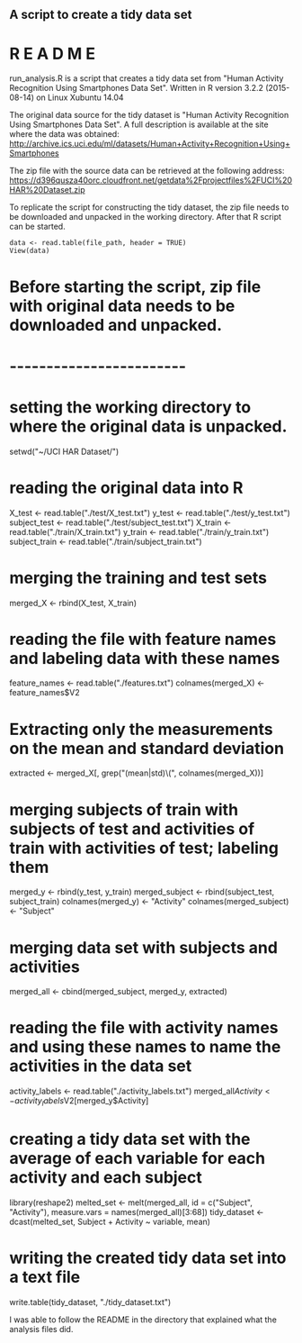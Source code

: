 
## A script to create a tidy data set


#        **R E A D M E**


run_analysis.R is a script that creates a tidy data set from "Human Activity Recognition Using Smartphones Data Set".
Written in R version 3.2.2 (2015-08-14) on Linux Xubuntu 14.04


The original data source for the tidy dataset is "Human Activity Recognition Using Smartphones Data Set".
A full description is available at the site where the data was obtained: 
http://archive.ics.uci.edu/ml/datasets/Human+Activity+Recognition+Using+Smartphones

The zip file with the source data can be retrieved at the following address:
https://d396qusza40orc.cloudfront.net/getdata%2Fprojectfiles%2FUCI%20HAR%20Dataset.zip

To replicate the script for constructing the tidy dataset, the zip file needs to be downloaded
and unpacked in the working directory. After that R script can be started.

```{r, eval = FALSE}
data <- read.table(file_path, header = TRUE) 
View(data)
```


# Before starting the script, zip file with original data needs to be downloaded and unpacked.

# ------------------------

# setting the working directory to where the original data is unpacked.
setwd("~/UCI HAR Dataset/")

# reading the original data into R
X_test <- read.table("./test/X_test.txt")
y_test <- read.table("./test/y_test.txt")
subject_test <- read.table("./test/subject_test.txt")
X_train <- read.table("./train/X_train.txt")
y_train <- read.table("./train/y_train.txt")
subject_train <- read.table("./train/subject_train.txt")

# merging the training and test sets 
merged_X <- rbind(X_test, X_train)

# reading the file with feature names and labeling data with these names 
feature_names <- read.table("./features.txt")
colnames(merged_X) <- feature_names$V2

# Extracting only the measurements on the mean and standard deviation
extracted <- merged_X[, grep("(mean|std)\\(", colnames(merged_X))]

# merging subjects of train with subjects of test and activities of train with activities of test; labeling them
merged_y <- rbind(y_test, y_train)
merged_subject <- rbind(subject_test, subject_train)
colnames(merged_y) <- "Activity"
colnames(merged_subject) <- "Subject"

# merging data set with subjects and activities
merged_all <- cbind(merged_subject, merged_y, extracted)

# reading the file with activity names and using these names to name the activities in the data set 
activity_labels <- read.table("./activity_labels.txt")
merged_all$Activity <- activity_labels$V2[merged_y$Activity]

# creating a tidy data set with the average of each variable for each activity and each subject
library(reshape2)
melted_set <- melt(merged_all, id = c("Subject", "Activity"), measure.vars = names(merged_all)[3:68])
tidy_dataset <- dcast(melted_set, Subject + Activity ~ variable, mean)

# writing the created tidy data set into a text file
write.table(tidy_dataset, "./tidy_dataset.txt")





I was able to follow the README in the directory that explained what the analysis files did. 
